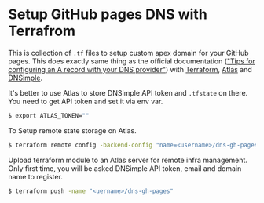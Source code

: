 # Setup GitHub pages DNS with Terrafrom

This is collection of `.tf` files to setup custom apex domain for your GitHub pages. This does exactly same thing as the official documentation (["Tips for configuring an A record with your DNS provider"](https://help.github.com/articles/tips-for-configuring-an-a-record-with-your-dns-provider/)) with [Terraform](https://terraform.io/), [Atlas](https://atlas.hashicorp.com/) and [DNSimple](https://dnsimple.com). 

It's better to use Atlas to store DNSimple API token and `.tfstate` on there. You need to get API token and set it via env var.

```bash
$ export ATLAS_TOKEN=""
```

To Setup remote state storage on Atlas.

```bash
$ terraform remote config -backend-config "name=<username>/dns-gh-pages"
```

Upload terraform module to an Atlas server for remote infra management.
Only first time, you will be asked DNSimple API token, email and domain name to register. 

```bash
$ terraform push -name "<uername>/dns-gh-pages"
```
